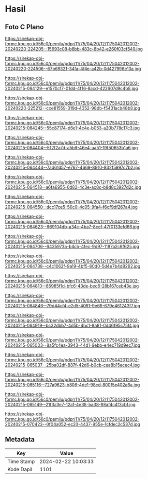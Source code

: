 # Hasil

## Foto C Plano

https://sirekap-obj-formc.kpu.go.id/56c0/pemilu/pdpr/11/75/04/20/12/1175042012002-20240220-224205--15693c08-b8bb-483c-8b42-e260f03cf540.jpg

https://sirekap-obj-formc.kpu.go.id/56c0/pemilu/pdpr/11/75/04/20/12/1175042012002-20240220-224506--67b69321-34fa-4f4e-a42b-0d427996e13a.jpg

https://sirekap-obj-formc.kpu.go.id/56c0/pemilu/pdpr/11/75/04/20/12/1175042012002-20240215-064129--e1570c17-01dd-4f16-8acd-422607d9c4b8.jpg

https://sirekap-obj-formc.kpu.go.id/56c0/pemilu/pdpr/11/75/04/20/12/1175042012002-20240220-225212--cce81559-319d-4352-98db-f5431acb48b8.jpg

https://sirekap-obj-formc.kpu.go.id/56c0/pemilu/pdpr/11/75/04/20/12/1175042012002-20240215-064245--55c87174-d6e1-4c4e-b053-a20b778c17c3.jpg

https://sirekap-obj-formc.kpu.go.id/56c0/pemilu/pdpr/11/75/04/20/12/1175042012002-20240215-064404--512f2a7d-a5b6-46e4-aa51-19f50653b1a6.jpg

https://sirekap-obj-formc.kpu.go.id/56c0/pemilu/pdpr/11/75/04/20/12/1175042012002-20240215-064444--7ad61d57-e767-4669-8910-832f5997c7b2.jpg

https://sirekap-obj-formc.kpu.go.id/56c0/pemilu/pdpr/11/75/04/20/12/1175042012002-20240215-064518--a6fa6955-0d82-4c3e-ac8c-b8d8c3927d2c.jpg

https://sirekap-obj-formc.kpu.go.id/56c0/pemilu/pdpr/11/75/04/20/12/1175042012002-20240215-064550--dcc17ce5-50c0-4c05-9fa4-f6cf9df267a4.jpg

https://sirekap-obj-formc.kpu.go.id/56c0/pemilu/pdpr/11/75/04/20/12/1175042012002-20240215-064623--669104db-a34c-4ba7-8cef-47f0133efd66.jpg

https://sirekap-obj-formc.kpu.go.id/56c0/pemilu/pdpr/11/75/04/20/12/1175042012002-20240215-064706--6435973a-b4cb-4fec-9d97-1187a2c6f625.jpg

https://sirekap-obj-formc.kpu.go.id/56c0/pemilu/pdpr/11/75/04/20/12/1175042012002-20240215-064738--c4c1062f-9a19-4bf5-80d0-5d4e7b4d8292.jpg

https://sirekap-obj-formc.kpu.go.id/56c0/pemilu/pdpr/11/75/04/20/12/1175042012002-20240215-064810--85985f1d-bfc6-43de-bec6-28b167ceb43e.jpg

https://sirekap-obj-formc.kpu.go.id/56c0/pemilu/pdpr/11/75/04/20/12/1175042012002-20240215-064846--79d44cf4-e2d5-4091-9e69-679e461243f7.jpg

https://sirekap-obj-formc.kpu.go.id/56c0/pemilu/pdpr/11/75/04/20/12/1175042012002-20240215-064919--bc32dbb7-4d5b-4bc1-8a81-0d46f95c75f4.jpg

https://sirekap-obj-formc.kpu.go.id/56c0/pemilu/pdpr/11/75/04/20/12/1175042012002-20240215-065003--8a5fc4ea-3943-44d1-9ebb-e4ec719d9ec7.jpg

https://sirekap-obj-formc.kpu.go.id/56c0/pemilu/pdpr/11/75/04/20/12/1175042012002-20240215-065037--25ba02df-887f-42d6-b0cb-cea8b15ecec4.jpg

https://sirekap-obj-formc.kpu.go.id/56c0/pemilu/pdpr/11/75/04/20/12/1175042012002-20240215-065116--727a9623-b806-4de1-98cd-800f5e402a6a.jpg

https://sirekap-obj-formc.kpu.go.id/56c0/pemilu/pdpr/11/75/04/20/12/1175042012002-20240215-065149--21f3a3e7-12a1-4e38-ba38-98af4c4f3cbf.jpg

https://sirekap-obj-formc.kpu.go.id/56c0/pemilu/pdpr/11/75/04/20/12/1175042012002-20240215-070423--0f04a052-ec20-4437-955e-1cfdec2c537d.jpg


## Metadata

| Key        | Value               |
| ---------- | ------------------- |
| Time Stamp | 2024-02-22 10:03:33 |
| Kode Dapil | 1101                |



